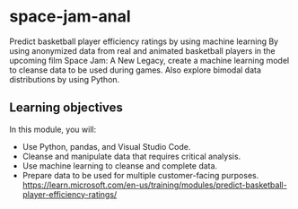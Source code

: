 # space-jam-anal
Predict basketball player efficiency ratings by using machine learning
By using anonymized data from real and animated basketball players in the upcoming film Space Jam: A New Legacy, create a machine learning model to cleanse data to be used during games. Also explore bimodal data distributions by using Python.

## Learning objectives
In this module, you will:
- Use Python, pandas, and Visual Studio Code.
- Cleanse and manipulate data that requires critical analysis.
- Use machine learning to cleanse and complete data.
- Prepare data to be used for multiple customer-facing purposes.
https://learn.microsoft.com/en-us/training/modules/predict-basketball-player-efficiency-ratings/
